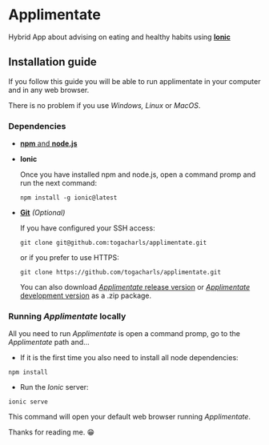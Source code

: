 # Applimentate
Hybrid App about advising on eating and healthy habits using [__Ionic__](https://ionicframework.com/)

## Installation guide
If you follow this guide you will be able to run applimentate in your computer and in any web browser. 

There is no problem if you use _Windows, Linux_ or _MacOS_. 
### Dependencies
* [__npm__ and __node.js__](https://nodejs.org/en/)
* __Ionic__

    Once you have installed npm and node.js, open a command promp and run the next command:
    ```
    npm install -g ionic@latest
    ```
* [__Git__](https://git-scm.com/downloads) _(Optional)_
        
    If you have configured your SSH access: 
     ```
     git clone git@github.com:togacharls/applimentate.git
     ```
     or if you prefer to use HTTPS:
     ```
     git clone https://github.com/togacharls/applimentate.git
     ```
     You can also download [_Applimentate_ release version](https://github.com/togacharls/applimentate/archive/master.zip)
     or [_Applimentate_ development version](https://github.com/togacharls/applimentate/archive/dev.zip) as a .zip package.
### Running _Applimentate_ locally
All you need to run _Applimentate_ is open a command promp, go to the _Applimentate_ path and...
* If it is the first time you also need to install all node dependencies:
```
npm install
```
* Run the _Ionic_ server:
```
ionic serve
```
This command will open your default web browser running _Applimentate_.

Thanks for reading me. :grin:


